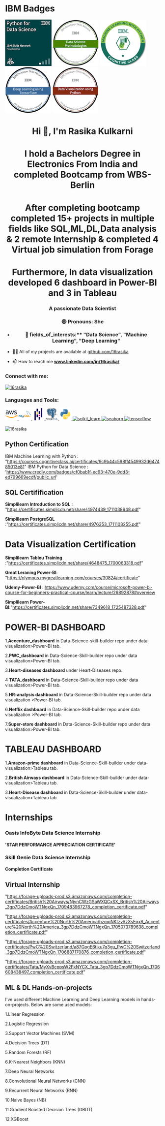 # IBM Badges

![Alt text](python-for-data-science.png) ![Alt text](data_science_methodologies.png)   ![Alt text](new_Machine_Learning_with_Python.png)  ![Alt text](new_Deep_Learning_Using_TensorFlow-1.png)  ![Alt text](data-visualization-using-python.png)

<h1 align="center">Hi 👋, I'm Rasika Kulkarni</h1>
<h1 align="Center">I hold a Bachelors Degree in Electronics From India and completed Bootcamp from WBS-Berlin</h1>
<h1 align="Center">After completing bootcamp completed 15+ projects in multiple fields like SQL,ML,DL,Data analysis & 2 remote Internship & completed 4 Virtual job simulation from Forage </h1>
<h1 align="Center">Furthermore, In data visualization developed 6 dashboard in Power-BI and 3 in Tableau</h1>
<h3 align="center">A passionate Data Scientist</h3>
<h3 align="center">😄 Pronouns: She</h3>

- <h3 align="center">🤝 fields_of_interests:** "Data Science",
    "Machine Learning",
   "Deep Learning"</h3>

- 👨‍💻 All of my projects are available at [github.com/16rasika](github.com/16rasika)

- 📫 How to reach me **www.linkedin.com/in/16rasika/**

<h3 align="left">Connect with me:</h3>
<p align="left">
<a href="https://linkedin.com/in/16rasika" target="blank"><img align="center" src="https://raw.githubusercontent.com/rahuldkjain/github-profile-readme-generator/master/src/images/icons/Social/linked-in-alt.svg" alt="16rasika" height="30" width="40" /></a>
</p>

<h3 align="left">Languages and Tools:</h3>
<p align="left"> <a href="https://aws.amazon.com" target="_blank" rel="noreferrer"> <img src="https://raw.githubusercontent.com/devicons/devicon/master/icons/amazonwebservices/amazonwebservices-original-wordmark.svg" alt="aws" width="40" height="40"/> </a> <a href="https://www.mysql.com/" target="_blank" rel="noreferrer"> <img src="https://raw.githubusercontent.com/devicons/devicon/master/icons/mysql/mysql-original-wordmark.svg" alt="mysql" width="40" height="40"/> </a> <a href="https://pandas.pydata.org/" target="_blank" rel="noreferrer"> <img src="https://raw.githubusercontent.com/devicons/devicon/2ae2a900d2f041da66e950e4d48052658d850630/icons/pandas/pandas-original.svg" alt="pandas" width="40" height="40"/> </a> <a href="https://www.postgresql.org" target="_blank" rel="noreferrer"> <img src="https://raw.githubusercontent.com/devicons/devicon/master/icons/postgresql/postgresql-original-wordmark.svg" alt="postgresql" width="40" height="40"/> </a> <a href="https://www.python.org" target="_blank" rel="noreferrer"> <img src="https://raw.githubusercontent.com/devicons/devicon/master/icons/python/python-original.svg" alt="python" width="40" height="40"/> </a> <a href="https://scikit-learn.org/" target="_blank" rel="noreferrer"> <img src="https://upload.wikimedia.org/wikipedia/commons/0/05/Scikit_learn_logo_small.svg" alt="scikit_learn" width="40" height="40"/> </a> <a href="https://seaborn.pydata.org/" target="_blank" rel="noreferrer"> <img src="https://seaborn.pydata.org/_images/logo-mark-lightbg.svg" alt="seaborn" width="40" height="40"/> </a> <a href="https://www.tensorflow.org" target="_blank" rel="noreferrer"> <img src="https://www.vectorlogo.zone/logos/tensorflow/tensorflow-icon.svg" alt="tensorflow" width="40" height="40"/> </a> </p>

<p><img align="center" src="https://github-readme-stats.vercel.app/api/top-langs?username=16rasika&show_icons=true&locale=en&layout=compact" alt="16rasika" /></p>

## Python Certification 

IBM Machine Learning with Python : "https://courses.cognitiveclass.ai/certificates/9c9b44c598ff4549932d647485013e81"
IBM Python for Data Science : 'https://www.credly.com/badges/cf0bab1f-ec93-470e-9dd3-ed799669ecdf/public_url'

## SQL Certifification

**Simplilearn Introduction to SQL** : "https://certificates.simplicdn.net/share/4974439_1711038948.pdf"

**Simplilearn PostgreSQL** :"https://certificates.simplicdn.net/share/4976353_1711103255.pdf"

# Data Visualization Certification

**Simplilearn Tableu Training** :"https://certificates.simplicdn.net/share/4648475_1700063318.pdf"

**Great Leraning Power-BI**: "https://olympus.mygreatlearning.com/courses/30824/certificate"

**Udemy-Power-BI** : https://www.udemy.com/course/microsoft-power-bi-course-for-beginners-practical-course/learn/lecture/26892878#overview

**Simplilearn Power-BI**:"https://certificates.simplicdn.net/share/7349618_1725487328.pdf"

# POWER-BI DASHBOARD
1.**Accenture_dashboard** in Data-Science-skill-builder repo under data visualization>Power-BI tab.

2.**PWC_dashboard** in Data-Science-Skill-builder repo under data visualization>Power-BI tab.

3.**Heart-diseases dashboard** under Heart-Diseases repo.

4 **TATA_dashboard** in Data-Science-Skill-builder repo under data visualization>Power-BI tab.

5.**HR-analysis dashboard** in Data-Science-Skill-builder repo under data visualization >Power-BI tab.

6.**Netflix dashboard** in Data-Science-Skill-builder repo under data visualization >Power-BI tab.

7.**Super-store dashboard** in Data-Science-Skill-builder repo under data visualization>Power-BI tab.

# TABLEAU DASHBOARD
1.**Amazon-prime dashboard** in Data-Science-Skill-builder under data-visualization>Tableau tab.

2.**British Airways dashboard**  in Data-Science-Skill-builder under data-visualization>Tableau tab.

3.**Heart-Disease dashboard**  in Data-Science-Skill-builder under data-visualization>Tableau tab.

# Internships

<h3 align="left">Oasis InfoByte Data Science Internship</h3>
<h4 align =left>'STAR PERFORMANCE APPRECIATION CERTIFICATE'</h4> 

<h3 align="left">Skill Genie Data Science Internship</h3>
<h4 align= left>Completion Certificate</h4> 


## Virtual Internship

"https://forage-uploads-prod.s3.amazonaws.com/completion-certificates/British%20Airways/NjynCWzGSaWXQCxSX_British%20Airways_3gp7DdzCmoWTNgxQn_1709483967278_completion_certificate.pdf"

"https://forage-uploads-prod.s3.amazonaws.com/completion-certificates/Accenture%20North%20America/hzmoNKtzvAzXsEqx8_Accenture%20North%20America_3gp7DdzCmoWTNgxQn_1705073789638_completion_certificate.pdf"

"https://forage-uploads-prod.s3.amazonaws.com/completion-certificates/PwC%20Switzerland/a87GpgE6tiku7q3gu_PwC%20Switzerland_3gp7DdzCmoWTNgxQn_1706887170876_completion_certificate.pdf"

"https://forage-uploads-prod.s3.amazonaws.com/completion-certificates/Tata/MyXvBcppsW2FkNYCX_Tata_3gp7DdzCmoWTNgxQn_1706608438497_completion_certificate.pdf"

## ML & DL Hands-on-projects
I've used different Machine Learning and Deep Learning models in hands-on-projects. Below are some used models:

1.Linear Regression

2.Logistic Regression

3.Support Vector Machines (SVM)

4.Decision Trees (DT)

5.Random Forests (RF)

6.K-Nearest Neighbors (KNN)

7.Deep Neural Networks

8.Convolutional Neural Networks (CNN)

9.Recurrent Neural Networks (RNN)

10.Naive Bayes (NB)

11.Gradient Boosted Decision Trees (GBDT)

12.XGBoost



 
